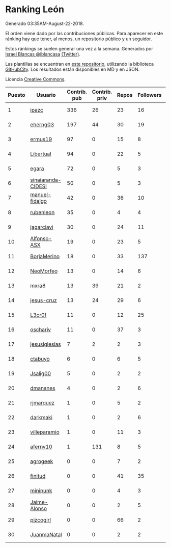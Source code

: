 # Ranking León

Generado 03:35AM-August-22-2018.

El orden viene dado por las contribuciones públicas. Para aparecer en este ránking hay que tener, al menos, un repositorio público y un seguidor.

Estos ránkings se suelen generar una vez a la semana. Generados por [Israel Blancas @iblancasa](https://github.com/iblancasa/) [(Twitter)](https://twitter.com/iblancasa).

Las plantillas se encuentran en [este repositorio](https://github.com/iblancasa/GH-Spanish-Ranking), utilizando la biblioteca [GitHubCity](https://github.com/iblancasa/GitHubCity). Los resultados están disponibles en MD y en JSON.

Licencia [Creative Commons](https://creativecommons.org/licenses/by/4.0/).

| Puesto   |  Usuario  | Contrib. pub | Contrib. priv |Repos| Followers | Desde |  Avatar  |
|----------|-----------|--------------|---------------|-----|-----------|-------|----------|
|1|[ipazc](https://github.com/ipazc)|336|26|23|16|2014-03-03|![ipazc]()|
|2|[eherng03](https://github.com/eherng03)|197|44|30|19|2016-03-03|![eherng03]()|
|3|[ermus19](https://github.com/ermus19)|97|0|15|8|2012-12-14|![ermus19]()|
|4|[Libertual](https://github.com/Libertual)|94|0|22|5|2014-11-17|![Libertual]()|
|5|[egara](https://github.com/egara)|72|0|5|3|2015-08-07|![egara]()|
|6|[sinaiaranda-CIDESI](https://github.com/sinaiaranda-CIDESI)|50|0|5|3|2018-01-11|![sinaiaranda-CIDESI]()|
|7|[manuel-fidalgo](https://github.com/manuel-fidalgo)|42|0|36|10|2016-02-05|![manuel-fidalgo]()|
|8|[rubenleon](https://github.com/rubenleon)|35|0|4|4|2017-06-08|![rubenleon]()|
|9|[jagarciavi](https://github.com/jagarciavi)|30|0|24|11|2012-05-07|![jagarciavi]()|
|10|[Alfonso-ASX](https://github.com/Alfonso-ASX)|19|0|23|5|2012-01-11|![Alfonso-ASX]()|
|11|[BorjaMerino](https://github.com/BorjaMerino)|18|0|33|137|2012-05-03|![BorjaMerino]()|
|12|[NeoMorfeo](https://github.com/NeoMorfeo)|13|0|14|6|2013-03-04|![NeoMorfeo]()|
|13|[mxra8](https://github.com/mxra8)|13|39|21|2|2015-12-14|![mxra8]()|
|14|[jesus-cruz](https://github.com/jesus-cruz)|13|24|29|6|2016-03-04|![jesus-cruz]()|
|15|[L3cr0f](https://github.com/L3cr0f)|11|0|12|25|2016-02-25|![L3cr0f]()|
|16|[oschariv](https://github.com/oschariv)|11|0|37|3|2016-09-26|![oschariv]()|
|17|[jesusiglesias](https://github.com/jesusiglesias)|7|2|2|3|2015-02-27|![jesusiglesias]()|
|18|[ctabuyo](https://github.com/ctabuyo)|6|0|6|5|2015-08-12|![ctabuyo]()|
|19|[Jsalig00](https://github.com/Jsalig00)|5|0|2|2|2018-02-20|![Jsalig00]()|
|20|[dmananes](https://github.com/dmananes)|4|0|2|6|2013-11-21|![dmananes]()|
|21|[rjmarquez](https://github.com/rjmarquez)|1|0|5|2|2010-05-30|![rjmarquez]()|
|22|[darkmaki](https://github.com/darkmaki)|1|0|2|6|2014-12-01|![darkmaki]()|
|23|[villeparamio](https://github.com/villeparamio)|1|0|11|3|2015-12-01|![villeparamio]()|
|24|[afernv10](https://github.com/afernv10)|1|131|8|5|2017-02-23|![afernv10]()|
|25|[agrogeek](https://github.com/agrogeek)|0|0|7|2|2009-04-01|![agrogeek]()|
|26|[finitud](https://github.com/finitud)|0|0|41|35|2010-02-24|![finitud]()|
|27|[minipunk](https://github.com/minipunk)|0|0|4|3|2012-09-20|![minipunk]()|
|28|[Jaime-Alonso](https://github.com/Jaime-Alonso)|0|0|2|5|2014-01-28|![Jaime-Alonso]()|
|29|[pizcogirl](https://github.com/pizcogirl)|0|0|66|2|2014-09-26|![pizcogirl]()|
|30|[JuanmaNatal](https://github.com/JuanmaNatal)|0|0|2|2|2016-04-04|![JuanmaNatal]()|
